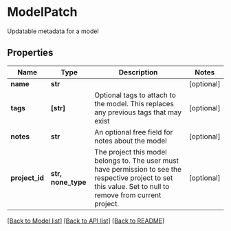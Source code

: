 # ModelPatch

Updatable metadata for a model

## Properties
Name | Type | Description | Notes
------------ | ------------- | ------------- | -------------
**name** | **str** |  | [optional] 
**tags** | **[str]** | Optional tags to attach to the model. This replaces any previous tags that may exist | [optional] 
**notes** | **str** | An optional free field for notes about the model | [optional] 
**project_id** | **str, none_type** | The project this model belongs to. The user must have permission to see the respective project to set this value. Set to null to remove from current project.  | [optional] 

[[Back to Model list]](../README.md#documentation-for-models) [[Back to API list]](../README.md#documentation-for-api-endpoints) [[Back to README]](../README.md)


